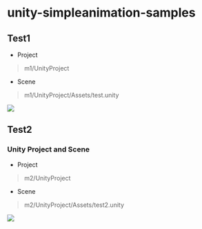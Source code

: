# unity-simpleanimation-samples

## Test1

* Project 
> m1/UnityProject

* Scene
> m1/UnityProject/Assets/test.unity

![](https://github.com/NNNIC/unity-simpleanimation-samples/raw/master/test1.PNG|width=400)



## Test2

### Unity Project and Scene

* Project 
> m2/UnityProject

* Scene
> m2/UnityProject/Assets/test2.unity


![](https://github.com/NNNIC/unity-simpleanimation-samples/raw/master/test.gif|width=400)


